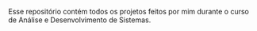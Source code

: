 Esse repositório contém todos os projetos feitos por mim durante o curso de Análise e Desenvolvimento de Sistemas.
